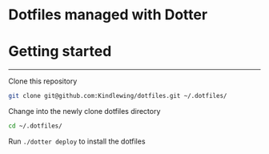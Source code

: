 # Dotfiles managed with Dotter

# Getting started

---

Clone this repository

```bash
git clone git@github.com:Kindlewing/dotfiles.git ~/.dotfiles/
```

Change into the newly clone dotfiles directory

```bash
cd ~/.dotfiles/
```

Run `./dotter deploy` to install the dotfiles
